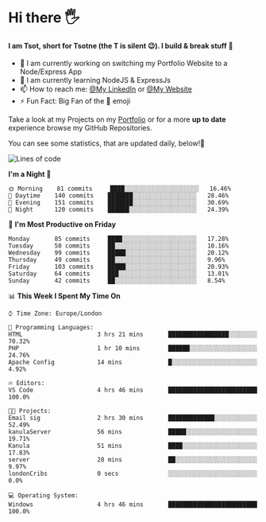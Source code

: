 # Hi there :raised_hand_with_fingers_splayed:
#### I am Tsot, short for Tsotne (the T is silent :wink:). I build & break stuff :space_invader:
- :telescope: I am currently working on switching my Portfolio Website to a Node/Express App
- :seedling: I am currently learning NodeJS & ExpressJs
- :mailbox: How to reach me: [@My LinkedIn](https://www.linkedin.com/in/tsotne-gvadzabia/) or [@My Website](https://tsotnegvadzabia.me/contact)
- :zap: Fun Fact: Big Fan of the :space_invader: emoji

Take a look at my Projects on my [Portfolio](https://tsotnegvadzabia.me/) or for a more **up to date** experience browse my GitHub Repositories.

You can see some statistics, that are updated daily, below!:space_invader:
<!--START_SECTION:waka-->
![Lines of code](https://img.shields.io/badge/From%20Hello%20World%20I%27ve%20Written-1.3%20million%20lines%20of%20code-blue)

**I'm a Night 🦉** 

```text
🌞 Morning    81 commits     ████░░░░░░░░░░░░░░░░░░░░░   16.46% 
🌆 Daytime    140 commits    ███████░░░░░░░░░░░░░░░░░░   28.46% 
🌃 Evening    151 commits    ███████░░░░░░░░░░░░░░░░░░   30.69% 
🌙 Night      120 commits    ██████░░░░░░░░░░░░░░░░░░░   24.39%

```
📅 **I'm Most Productive on Friday** 

```text
Monday       85 commits     ████░░░░░░░░░░░░░░░░░░░░░   17.28% 
Tuesday      50 commits     ██░░░░░░░░░░░░░░░░░░░░░░░   10.16% 
Wednesday    99 commits     █████░░░░░░░░░░░░░░░░░░░░   20.12% 
Thursday     49 commits     ██░░░░░░░░░░░░░░░░░░░░░░░   9.96% 
Friday       103 commits    █████░░░░░░░░░░░░░░░░░░░░   20.93% 
Saturday     64 commits     ███░░░░░░░░░░░░░░░░░░░░░░   13.01% 
Sunday       42 commits     ██░░░░░░░░░░░░░░░░░░░░░░░   8.54%

```


📊 **This Week I Spent My Time On** 

```text
⌚︎ Time Zone: Europe/London

💬 Programming Languages: 
HTML                     3 hrs 21 mins       █████████████████░░░░░░░░   70.32% 
PHP                      1 hr 10 mins        ██████░░░░░░░░░░░░░░░░░░░   24.76% 
Apache Config            14 mins             █░░░░░░░░░░░░░░░░░░░░░░░░   4.92%

🔥 Editors: 
VS Code                  4 hrs 46 mins       █████████████████████████   100.0%

🐱‍💻 Projects: 
Email sig                2 hrs 30 mins       █████████████░░░░░░░░░░░░   52.49% 
kanulaServer             56 mins             █████░░░░░░░░░░░░░░░░░░░░   19.71% 
Kanula                   51 mins             ████░░░░░░░░░░░░░░░░░░░░░   17.83% 
server                   28 mins             ██░░░░░░░░░░░░░░░░░░░░░░░   9.97% 
londonCribs              0 secs              ░░░░░░░░░░░░░░░░░░░░░░░░░   0.0%

💻 Operating System: 
Windows                  4 hrs 46 mins       █████████████████████████   100.0%

```


<!--END_SECTION:waka-->
